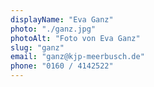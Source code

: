 ```yaml
---
displayName: "Eva Ganz"
photo: "./ganz.jpg"
photoAlt: "Foto von Eva Ganz"
slug: "ganz"
email: "ganz@kjp-meerbusch.de"
phone: "0160 / 4142522"
---
```

